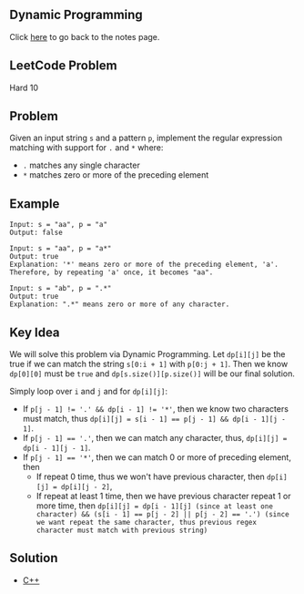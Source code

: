 ## Dynamic Programming
Click [here](../../dynamic_programming/notes.md) to go back to the notes page.

## LeetCode Problem
Hard 10

## Problem
Given an input string `s` and a pattern `p`, implement the regular expression matching with support for `.` and `*` where:
- `.` matches any single character
- `*` matches zero or more of the preceding element

## Example
```
Input: s = "aa", p = "a"
Output: false

Input: s = "aa", p = "a*"
Output: true
Explanation: '*' means zero or more of the preceding element, 'a'. Therefore, by repeating 'a' once, it becomes "aa".

Input: s = "ab", p = ".*"
Output: true
Explanation: ".*" means zero or more of any character.
```

## Key Idea
We will solve this problem via Dynamic Programming. Let `dp[i][j]` be the true if we can match the string `s[0:i + 1]` with `p[0:j + 1]`. Then we know `dp[0][0]` must be `true` and `dp[s.size()][p.size()]` will be our final solution.

Simply loop over `i` and `j` and for `dp[i][j]`:
- If `p[j - 1] != '.' && dp[i - 1] != '*'`, then we know two characters must match, thus `dp[i][j] = s[i - 1] == p[j - 1] && dp[i - 1][j - 1]`.
- If `p[j - 1] == '.'`, then we can match any character, thus, `dp[i][j] = dp[i - 1][j - 1]`.
- If `p[j - 1] == '*'`, then we can match 0 or more of preceding element, then
  - If repeat 0 time, thus we won't have previous character, then `dp[i][j] = dp[i][j - 2]`, 
  - If repeat at least 1 time, then we have previous character repeat 1 or more time, then `dp[i][j] = dp[i - 1][j] (since at least one character) && (s[i - 1] == p[j - 2] || p[j - 2] == '.') (since we want repeat the same character, thus previous regex character must match with previous string)`

## Solution
- [C++](solution.cpp)